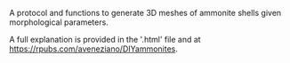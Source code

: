 A protocol and functions to generate 3D meshes of ammonite shells given morphological parameters.

A full explanation is provided in the '.html' file and at https://rpubs.com/aveneziano/DIYammonites.
